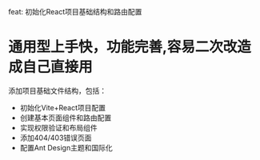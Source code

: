 feat: 初始化React项目基础结构和路由配置
# 通用型上手快，功能完善,容易二次改造成自己直接用
添加项目基础文件结构，包括：
- 初始化Vite+React项目配置
- 创建基本页面组件和路由配置
- 实现权限验证和布局组件
- 添加404/403错误页面
- 配置Ant Design主题和国际化